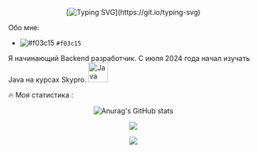 <div align="center">
  
[![Typing SVG](https://readme-typing-svg.herokuapp.com?color=%2336BCF7&lines=Привет👋+Меня+зовут+Алексей!)](https://git.io/typing-svg)

</div>

Обо мне:

- ![#f03c15](https://placehold.co/15x15/f03c15/f03c15.png) `#f03c15`

Я начинающий Backend разработчик. С июля 2024 года начал изучать Java на курсах Skypro. <a href="https://www.oracle.com/java/" target="_blank" rel="noreferrer"><img src="https://raw.githubusercontent.com/danielcranney/readme-generator/main/public/icons/skills/java-colored.svg" width="40" height="40" alt="Java" /></a>
</p>

🔥 Моя статистика :

<div align="center">
  
![Anurag's GitHub stats](https://github-readme-stats.vercel.app/api?username=aLexa163-JV&theme=react)
</div>

<div align="center">
  
![](http://github-profile-summary-cards.vercel.app/api/cards/profile-details?username=aLexa163-JV&theme=react)
</div>


<div align="center">
  
![](https://komarev.com/ghpvc/?username=aLexa163-JV)

</div>







